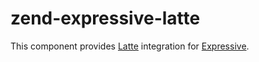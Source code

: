 # zend-expressive-latte

This component provides [Latte](https://latte.nette.org/) integration for [Expressive](https://docs.zendframework.com//zend-expressive/).
